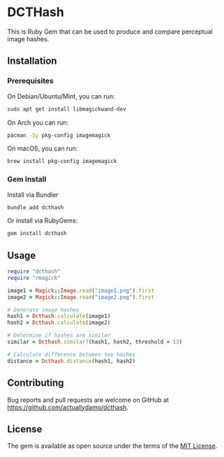 # DCTHash

This is Ruby Gem that can be used to produce and compare perceptual image hashes.

## Installation

### Prerequisites

On Debian/Ubuntu/Mint, you can run:
```sh
sudo apt get install libmagickwand-dev
```

On Arch you can run:
```sh
pacman -Sy pkg-config imagemagick
```

On macOS, you can run:
```sh
brew install pkg-config imagemagick
```

### Gem Install

Install via Bundler
```sh
bundle add dcthash
```

Or install via RubyGems:
```sh
gem install dcthash
```

## Usage

```ruby
require "dcthash"
require "rmagick"

image1 = Magick::Image.read("image1.png").first
image2 = Magick::Image.read("image2.png").first

# Generate image hashes
hash1 = Dcthash.calculate(image1)
hash2 = Dcthash.calculate(image2)

# Determine if hashes are similar
similar = Dcthash.similar?(hash1, hash2, threshold = 13)

# Calculate difference between two hashes
distance = Dcthash.distance(hash1, hash2)
```

## Contributing

Bug reports and pull requests are welcome on GitHub at https://github.com/actuallydamo/dcthash.


## License

The gem is available as open source under the terms of the [MIT License](https://opensource.org/licenses/MIT).
